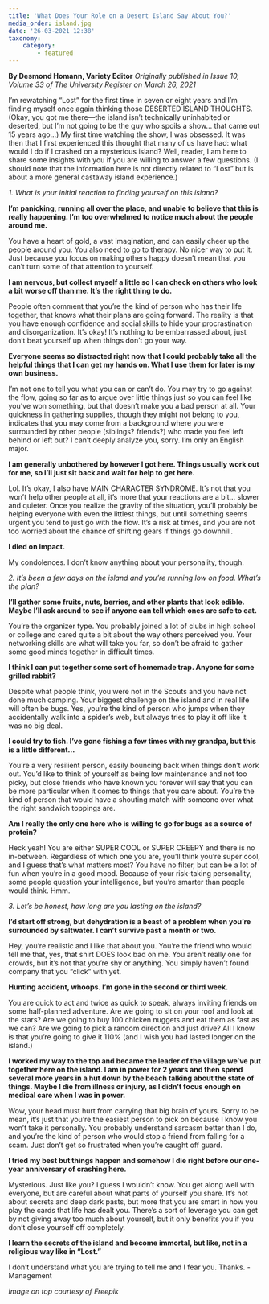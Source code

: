 ```yaml
---
title: 'What Does Your Role on a Desert Island Say About You?'
media_order: island.jpg
date: '26-03-2021 12:38'
taxonomy:
    category:
        - featured
---
```


**By Desmond Homann, Variety Editor** _Originally published in Issue 10, Volume 33 of The University Register on March 26, 2021_

I’m rewatching “Lost” for the first time in seven or eight years and I’m finding myself once again thinking those DESERTED ISLAND THOUGHTS. (Okay, you got me there—the island isn’t technically uninhabited or deserted, but I’m not going to be the guy who spoils a show... that came out 15 years ago...) My first time watching the show, I was obsessed. It was then that I first experienced this thought that many of us have had: what would I do if I crashed on a mysterious island? Well, reader, I am here to share some insights with you if you are willing to answer a few questions. (I should note that the information here is not directly related to “Lost” but is about a more general castaway island experience.)

_1. What is your initial reaction to finding yourself on this island?_

**I’m panicking, running all over the place, and unable to believe that this is really happening. I’m too overwhelmed to notice much about the people around me.**

You have a heart of gold, a vast imagination, and can easily cheer up the people around you. You also need to go to therapy. No nicer way to put it. Just because you focus on making others happy doesn’t mean that you can’t turn some of that attention to yourself.

**I am nervous, but collect myself a little so I can check on others who look a bit worse off than me. It’s the right thing to do.**

People often comment that you’re the kind of person who has their life together, that knows what their plans are going forward. The reality is that you have enough confidence and social skills to hide your procrastination and disorganization. It’s okay! It’s nothing to be embarrassed about, just don’t beat yourself up when things don’t go your way.

**Everyone seems so distracted right now that I could probably take all the helpful things that I can get my hands on. What I use them for later is my own business.**

I’m not one to tell you what you can or can’t do. You may try to go against the flow, going so far as to argue over little things just so you can feel like you’ve won something, but that doesn’t make you a bad person at all. Your quickness in gathering supplies, though they might not belong to you, indicates that you may come from a background where you were surrounded by other people (siblings? friends?) who made you feel left behind or left out? I can’t deeply analyze you, sorry. I’m only an English major.

**I am generally unbothered by however I got here. Things usually work out for me, so I’ll just sit back and wait for help to get here.**

Lol. It’s okay, I also have MAIN CHARACTER SYNDROME. It’s not that you won’t help other people at all, it’s more that your reactions are a bit... slower and quieter. Once you realize the gravity of the situation, you’ll probably be helping everyone with even the littlest things, but until something seems urgent you tend to just go with the flow. It’s a risk at times, and you are not too worried about the chance of shifting gears if things go downhill.

**I died on impact.**

My condolences. I don’t know anything about your personality, though.

_2. It’s been a few days on the island and you’re running low on food. What’s the plan?_

**I’ll gather some fruits, nuts, berries, and other plants that look edible. Maybe I’ll ask around to see if anyone can tell which ones are safe to eat.**

You’re the organizer type. You probably joined a lot of clubs in high school or college and cared quite a bit about the way others perceived you. Your networking skills are what will take you far, so don’t be afraid to gather some good minds together in difficult times.

**I think I can put together some sort of homemade trap. Anyone for some grilled rabbit?**

Despite what people think, you were not in the Scouts and you have not done much camping. Your biggest challenge on the island and in real life will often be bugs. Yes, you’re the kind of person who jumps when they accidentally walk into a spider’s web, but always tries to play it off like it was no big deal. 

**I could try to fish. I’ve gone fishing a few times with my grandpa, but this is a little different...**

You’re a very resilient person, easily bouncing back when things don’t work out. You’d like to think of yourself as being low maintenance and not too picky, but close friends who have known you forever will say that you can be more particular when it comes to things that you care about. You’re the kind of person that would have a shouting match with someone over what the right sandwich toppings are.

**Am I really the only one here who is willing to go for bugs as a source of protein?**

Heck yeah! You are either SUPER COOL or SUPER CREEPY and there is no in-between. Regardless of which one you are, you’ll think you’re super cool, and I guess that’s what matters most? You have no filter, but can be a lot of fun when you’re in a good mood. Because of your risk-taking personality, some people question your intelligence, but you’re smarter than people would think. Hmm.

_3. Let’s be honest, how long are you lasting on the island?_

**I’d start off strong, but dehydration is a beast of a problem when you’re surrounded by saltwater. I can’t survive past a month or two.**

Hey, you’re realistic and I like that about you. You’re the friend who would tell me that, yes, that shirt DOES look bad on me. You aren’t really one for crowds, but it’s not that you’re shy or anything. You simply haven’t found company that you “click” with yet. 

**Hunting accident, whoops. I’m gone in the second or third week.**

You are quick to act and twice as quick to speak, always inviting friends on some half-planned adventure. Are we going to sit on your roof and look at the stars? Are we going to buy 100 chicken nuggets and eat them as fast as we can? Are we going to pick a random direction and just drive? All I know is that you’re going to give it 110% (and I wish you had lasted longer on the island.)

**I worked my way to the top and became the leader of the village we’ve put together here on the island. I am in power for 2 years and then spend several more years in a hut down by the beach talking about the state of things. Maybe I die from illness or injury, as I didn’t focus enough on medical care when I was in power.**

Wow, your head must hurt from carrying that big brain of yours. Sorry to be mean, it’s just that you’re the easiest person to pick on because I know you won’t take it personally. You probably understand sarcasm better than I do, and you’re the kind of person who would stop a friend from falling for a scam. Just don’t get so frustrated when you’re caught off guard.

**I tried my best but things happen and somehow I die right before our one-year anniversary of crashing here.**

Mysterious. Just like you? I guess I wouldn’t know. You get along well with everyone, but are careful about what parts of yourself you share. It’s not about secrets and deep dark pasts, but more that you are smart in how you play the cards that life has dealt you. There’s a sort of leverage you can get by not giving away too much about yourself, but it only benefits you if you don’t close yourself off completely.

**I learn the secrets of the island and become immortal, but like, not in a religious way like in “Lost.”**

I don’t understand what you are trying to tell me and I fear you. Thanks. -Management

_Image on top courtesy of Freepik_